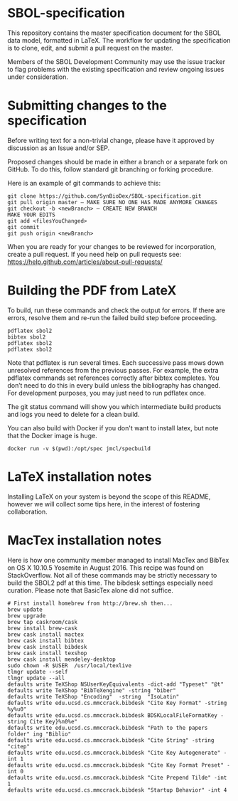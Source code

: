 # SBOL-specification

This repository contains the master specification document for the SBOL data model, formatted in LaTeX.  The workflow for updating the specification is to clone, edit, and submit a pull request on the master.

Members of the SBOL Development Community may use the issue tracker to flag problems with the existing specification and review ongoing issues under consideration.

# Submitting changes to the specification

Before writing text for a non-trivial change, please have it approved by discussion as an Issue and/or SEP.

Proposed changes should be made in either a branch or a separate fork on GitHub.  To do this, follow standard git branching or forking procedure.  

Here is an example of git commands to achieve this:

    git clone https://github.com/SynBioDex/SBOL-specification.git
    git pull origin master — MAKE SURE NO ONE HAS MADE ANYMORE CHANGES
    git checkout -b <newBranch> — CREATE NEW BRANCH
    MAKE YOUR EDITS
    git add <filesYouChanged>
    git commit
    git push origin <newBranch>

When you are ready for your changes to be reviewed for incorporation, create a pull request.
If you need help on pull requests see: https://help.github.com/articles/about-pull-requests/

# Building the PDF from LateX

To build, run these commands and check the output for errors. If there are errors, resolve them and re-run the failed build step before proceeding.

    pdflatex sbol2
    bibtex sbol2
    pdflatex sbol2
    pdflatex sbol2

Note that pdflatex is run several times. Each successive pass mows down unresolved references from the previous passes. For example, the extra pdflatex commands set references correctly after bibtex completes. You don’t need to do this in every build unless the bibliography has changed.  For development purposes, you may just need to run pdflatex once.

The git status command will show you which intermediate build products and logs you need to delete for a clean build.

You can also build with Docker if you don't want to install latex, but note that the Docker image is huge.

    docker run -v $(pwd):/opt/spec jmcl/specbuild


# LaTeX installation notes

Installing LaTeX on your system is beyond the scope of this README, however we will collect some tips here, in the interest of fostering collaboration.


# MacTex installation notes

Here is how one community member managed to install MacTex and BibTex on OS X 10.10.5 Yosemite in August 2016. This recipe was found on StackOverflow. Not all of these commands may be strictly necessary to build the SBOL2 pdf at this time. The bibdesk settings especially need curation. Please note that BasicTex alone did not suffice.

    # First install homebrew from http://brew.sh then...
    brew update
    brew upgrade
    brew tap caskroom/cask
    brew install brew-cask
    brew cask install mactex
    brew cask install bibtex
    brew cask install bibdesk
    brew cask install texshop
    brew cask install mendeley-desktop
    sudo chown -R $USER  /usr/local/texlive
    tlmgr update --self
    tlmgr update --all
    defaults write TeXShop NSUserKeyEquivalents -dict-add "Typeset" "@t"
    defaults write TeXShop "BibTeXengine" -string "biber"
    defaults write TeXShop "Encoding"  -string  "IsoLatin"
    defaults write edu.ucsd.cs.mmccrack.bibdesk "Cite Key Format" -string %y%u0"
    defaults write edu.ucsd.cs.mmccrack.bibdesk BDSKLocalFileFormatKey -string Cite Key}%n0%e"
    defaults write edu.ucsd.cs.mmccrack.bibdesk "Path to the papers folder" ing "Biblio"
    defaults write edu.ucsd.cs.mmccrack.bibdesk "Cite String" -string "citep"
    defaults write edu.ucsd.cs.mmccrack.bibdesk "Cite Key Autogenerate" -int 1
    defaults write edu.ucsd.cs.mmccrack.bibdesk "Cite Key Format Preset" -int 0
    defaults write edu.ucsd.cs.mmccrack.bibdesk "Cite Prepend Tilde" -int 1
    defaults write edu.ucsd.cs.mmccrack.bibdesk "Startup Behavior" -int 4
